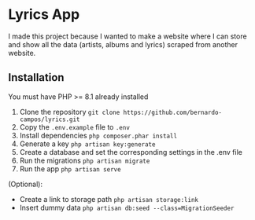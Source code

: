 # Lyrics App

I made this project because I wanted to make a website where I can store and show all the data (artists, albums and lyrics) scraped from another website.

<!--
## Table of Contents

- [Installation](#installation)
- [Usage](#usage)
- [Configuration](#configuration)
- [Features](#features)
- [Contributing](#contributing)
- [Testing](#testing)
- [License](#license)
- [Authors and Acknowledgments](#authors-and-acknowledgments)
- [Contact Information](#contact-information)
- [Badges](#badges)
- [Changelog](#changelog)
- [FAQ](#faq)
-->

## Installation

You must have PHP >= 8.1 already installed

1. Clone the repository `git clone https://github.com/bernardo-campos/lyrics.git`
1. Copy the `.env.example` file to `.env`
1. Install dependencies `php composer.phar install`
1. Generate a key `php artisan key:generate`
1. Create a database and set the corresponding settings in the .env file
1. Run the migrations `php artisan migrate`
1. Run the app `php artisan serve`

(Optional):

* Create a link to storage path `php artisan storage:link`
* Insert dummy data `php artisan db:seed --class=MigrationSeeder`
